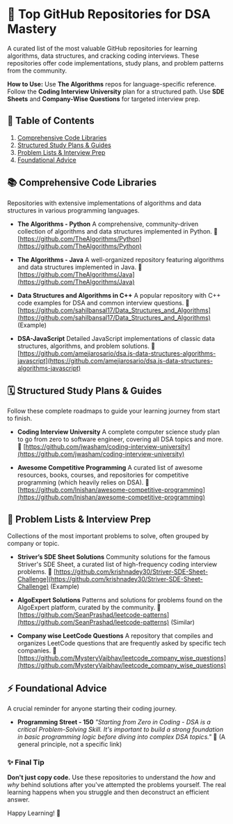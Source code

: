 # **🌟 Top GitHub Repositories for DSA Mastery**

A curated list of the most valuable GitHub repositories for learning algorithms, data structures, and cracking coding interviews. These repositories offer code implementations, study plans, and problem patterns from the community.

**How to Use:** Use **The Algorithms** repos for language-specific reference. Follow the **Coding Interview University** plan for a structured path. Use **SDE Sheets** and **Company-Wise Questions** for targeted interview prep.


## **📘 Table of Contents**

1.  [Comprehensive Code Libraries](#-comprehensive-code-libraries)
2.  [Structured Study Plans & Guides](#-structured-study-plans--guides)
3.  [Problem Lists & Interview Prep](#-problem-lists--interview-prep)
4.  [Foundational Advice](#-foundational-advice)


## **📚 Comprehensive Code Libraries**

Repositories with extensive implementations of algorithms and data structures in various programming languages.

*   **The Algorithms - Python**
    A comprehensive, community-driven collection of algorithms and data structures implemented in Python.
    🔗 [https://github.com/TheAlgorithms/Python](https://github.com/TheAlgorithms/Python)

*   **The Algorithms - Java**
    A well-organized repository featuring algorithms and data structures implemented in Java.
    🔗 [https://github.com/TheAlgorithms/Java](https://github.com/TheAlgorithms/Java)

*   **Data Structures and Algorithms in C++**
    A popular repository with C++ code examples for DSA and common interview questions.
    🔗 [https://github.com/sahilbansal17/Data_Structures_and_Algorithms](https://github.com/sahilbansal17/Data_Structures_and_Algorithms) (Example)

*   **DSA-JavaScript**
    Detailed JavaScript implementations of classic data structures, algorithms, and problem solutions.
    🔗 [https://github.com/amejiarosario/dsa.js-data-structures-algorithms-javascript](https://github.com/amejiarosario/dsa.js-data-structures-algorithms-javascript)


## **🗓️ Structured Study Plans & Guides**

Follow these complete roadmaps to guide your learning journey from start to finish.

*   **Coding Interview University**
    A complete computer science study plan to go from zero to software engineer, covering all DSA topics and more.
    🔗 [https://github.com/jwasham/coding-interview-university](https://github.com/jwasham/coding-interview-university)

*   **Awesome Competitive Programming**
    A curated list of awesome resources, books, courses, and repositories for competitive programming (which heavily relies on DSA).
    🔗 [https://github.com/lnishan/awesome-competitive-programming](https://github.com/lnishan/awesome-competitive-programming)


## **🎯 Problem Lists & Interview Prep**

Collections of the most important problems to solve, often grouped by company or topic.

*   **Striver’s SDE Sheet Solutions**
    Community solutions for the famous Striver's SDE Sheet, a curated list of high-frequency coding interview problems.
    🔗 [https://github.com/krishnadey30/Striver-SDE-Sheet-Challenge](https://github.com/krishnadey30/Striver-SDE-Sheet-Challenge) (Example)

*   **AlgoExpert Solutions**
    Patterns and solutions for problems found on the AlgoExpert platform, curated by the community.
    🔗 [https://github.com/SeanPrashad/leetcode-patterns](https://github.com/SeanPrashad/leetcode-patterns) (Similar)

*   **Company wise LeetCode Questions**
    A repository that compiles and organizes LeetCode questions that are frequently asked by specific tech companies.
    🔗 [https://github.com/MysteryVaibhav/leetcode_company_wise_questions](https://github.com/MysteryVaibhav/leetcode_company_wise_questions)


## **⚡ Foundational Advice**

A crucial reminder for anyone starting their coding journey.

*   **Programming Street - 150**
    *"Starting from Zero in Coding - DSA is a critical Problem-Solving Skill. It's important to build a strong foundation in basic programming logic before diving into complex DSA topics."*
    🔗 (A general principle, not a specific link)


### **✨ Final Tip**

**Don't just copy code.** Use these repositories to understand the *how* and *why* behind solutions after you've attempted the problems yourself. The real learning happens when you struggle and then deconstruct an efficient answer.

Happy Learning! 🚀
 
